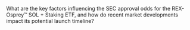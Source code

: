

What are the key factors influencing the SEC approval odds for the REX-Osprey™ SOL + Staking ETF, and how do recent market developments impact its potential launch timeline?